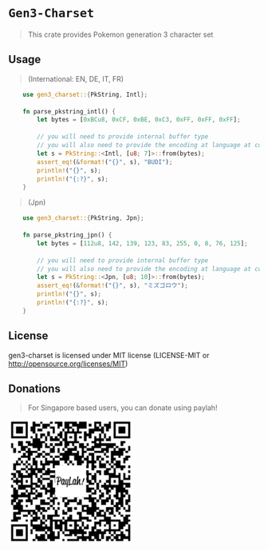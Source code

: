 # `Gen3-Charset`
> This crate provides Pokemon generation 3 character set


## Usage 
> (International: EN, DE, IT, FR)
```rust
    use gen3_charset::{PkString, Intl};

    fn parse_pkstring_intl() {
        let bytes = [0xBCu8, 0xCF, 0xBE, 0xC3, 0xFF, 0xFF, 0xFF];

        // you will need to provide internal buffer type
        // you will also need to provide the encoding at language at compile time
        let s = PkString::<Intl, [u8; 7]>::from(bytes);
        assert_eq!(&format!("{}", s), "BUDI");
        println!("{}", s);
        println!("{:?}", s);
    }
```
> (Jpn)
```rust
    use gen3_charset::{PkString, Jpn};

    fn parse_pkstring_jpn() {
        let bytes = [112u8, 142, 139, 123, 83, 255, 0, 8, 76, 125];
        
        // you will need to provide internal buffer type
        // you will also need to provide the encoding at language at compile time
        let s = PkString::<Jpn, [u8; 10]>::from(bytes);
        assert_eq!(&format!("{}", s), "ミズゴロウ");
        println!("{}", s);
        println!("{:?}", s);
    }
```

## License
gen3-charset is licensed under MIT license (LICENSE-MIT or http://opensource.org/licenses/MIT)

## Donations
> For Singapore based users, you can donate using paylah!

<img src="./paylah.png" width="250">